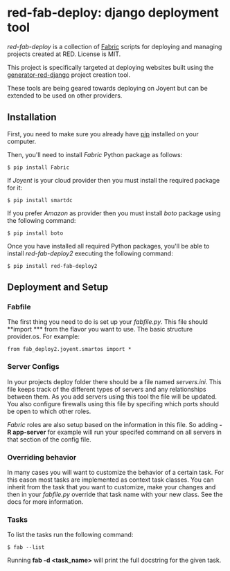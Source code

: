 # red-fab-deploy: django deployment tool

*red-fab-deploy* is a collection of [Fabric](http://www.fabfile.org/) scripts for deploying and
managing projects created at RED. License is MIT.

This project is specifically targeted at deploying websites built using
the [generator-red-django](https://github.com/ff0000/generator-red-django/) project creation tool.

These tools are being geared towards deploying on Joyent but can be extended to be used on other providers.

## Installation

First, you need to make sure you already have [pip](https://pip.pypa.io/en/stable/installing.html)
installed on your computer.

Then, you'll need to install *Fabric* Python package as follows:

    $ pip install Fabric

If *Joyent* is your cloud provider then you must install the required package for it:

    $ pip install smartdc

If you prefer *Amazon* as provider then you must install *boto* package using the
following command:

    $ pip install boto

Once you have installed all required Python packages, you'll be able to install
*red-fab-deploy2* executing the following command:

    $ pip install red-fab-deploy2


## Deployment and Setup

### Fabfile

The first thing you need to do is set up your *fabfile.py*. This file should **import ***
from the flavor you want to use. The basic structure provider.os. For example:

    from fab_deploy2.joyent.smartos import *

### Server Configs

In your projects deploy folder there should be a file named *servers.ini*. This
file keeps track of the different types of servers and any relationships between them.
As you add servers using this tool the file will be updated. You also configure firewalls
using this file by specifing which ports should be open to which other roles.

*Fabric* roles are also setup based on the information in this file. So adding **-R app-server**
for example will run your specifed command on all servers in that section of the config file.

### Overriding behavior

In many cases you will want to customize the behavior of a certain task. For this
eason most tasks are implemented as context task classes. You can inherit from
the task that you want to customize, make your changes and then in your *fabfile.py*
override that task name with your new class. See the docs for more information.

### Tasks

To list the tasks run the following command:

    $ fab --list

Running **fab -d <task_name>** will print the full docstring for the given task.
